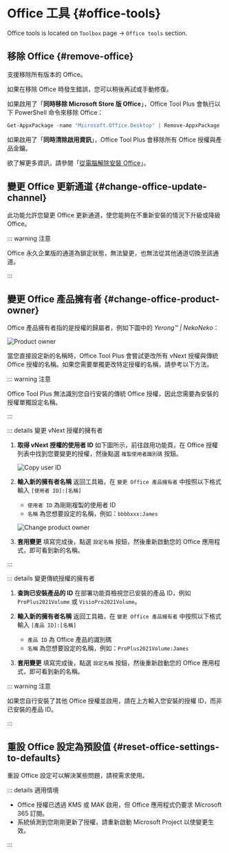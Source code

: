 # Office 工具 {#office-tools}

Office tools is located on `Toolbox` page -> `Office tools` section.

## 移除 Office {#remove-office}

支援移除所有版本的 Office。

如果在移除 Office 時發生錯誤，您可以稍後再試或手動修復。

如果啟用了「**同時移除 Microsoft Store 版 Office**」，Office Tool Plus 會執行以下 PowerShell 命令來移除 Office：

```powershell
Get-AppxPackage -name "Microsoft.Office.Desktop" | Remove-AppxPackage
```

如果啟用了「**同時清除啟用資訊**」，Office Tool Plus 會移除所有 Office 授權與產品金鑰。

欲了解更多資訊，請參閱「[從電腦解除安裝 Office](https://support.microsoft.com/zh-tw/office/uninstall-office-from-a-pc-9dd49b83-264a-477a-8fcc-2fdf5dbf61d8)」。

## 變更 Office 更新通道 {#change-office-update-channel}

此功能允許您變更 Office 更新通道，使您能夠在不重新安裝的情況下升級或降級 Office。

::: warning 注意

Office 永久企業版的通道為鎖定狀態，無法變更，也無法從其他通道切換至該通道。

:::

## 變更 Office 產品擁有者 {#change-office-product-owner}

Office 產品擁有者指的是授權的歸屬者，例如下圖中的 *Yerong™ | NekoNeko*：

![Product owner](/images/zh-tw/product-owner.webp)

當您直接設定新的名稱時，Office Tool Plus 會嘗試更改所有 vNext 授權與傳統 Office 授權的名稱。如果您需要單獨更改特定授權的名稱，請參考以下方法。

::: warning 注意

Office Tool Plus 無法識別您自行安裝的傳統 Office 授權，因此您需要為安裝的授權單獨設定名稱。

:::

::: details 變更 vNext 授權的擁有者

1. **取得 vNext 授權的使用者 ID**
   如下圖所示，前往啟用功能頁，在 Office 授權列表中找到您要變更的授權，然後點選 `複製使用者識別碼` 按鈕。

   ![Copy user ID](/images/zh-tw/activation/check-vNext-license.webp)

2. **輸入新的擁有者名稱**
   返回工具箱，在 `變更 Office 產品擁有者` 中按照以下格式輸入 `[使用者 ID]:[名稱]`

   - `使用者 ID` 為剛剛複製的使用者 ID
   - `名稱` 為您想要設定的名稱，例如：`bbbbxxx:James`

   ![Change product owner](/images/zh-tw/toolbox/change-license-owner.webp)

3. **套用變更**
   填寫完成後，點選 `設定名稱` 按鈕，然後重新啟動您的 Office 應用程式，即可看到新的名稱。

:::

::: details 變更傳統授權的擁有者

1. **查詢已安裝產品的 ID**
   在部署功能頁檢視您已安裝的產品 ID，例如 `ProPlus2021Volume` 或 `VisioPro2021Volume`。

2. **輸入新的擁有者名稱**
   返回工具箱，在 `變更 Office 產品擁有者` 中按照以下格式輸入 `[產品 ID]:[名稱]`

   - `產品 ID` 為 Office 產品的識別碼
   - `名稱` 為您想要設定的名稱，例如：`ProPlus2021Volume:James`

3. **套用變更**
   填寫完成後，點選 `設定名稱` 按鈕，然後重新啟動您的 Office 應用程式，即可看到新的名稱。

::: warning 注意

如果您自行安裝了其他 Office 授權並啟用，請在上方輸入您安裝的授權 ID，而非已安裝的產品 ID。

:::

## 重設 Office 設定為預設值 {#reset-office-settings-to-defaults}

重設 Office 設定可以解決某些問題，請視需求使用。

::: details 適用情境

- Office 授權已透過 KMS 或 MAK 啟用，但 Office 應用程式仍要求 Microsoft 365 訂閱。
- 系統偵測到您剛剛更新了授權，請重新啟動 Microsoft Project 以使變更生效。

:::
